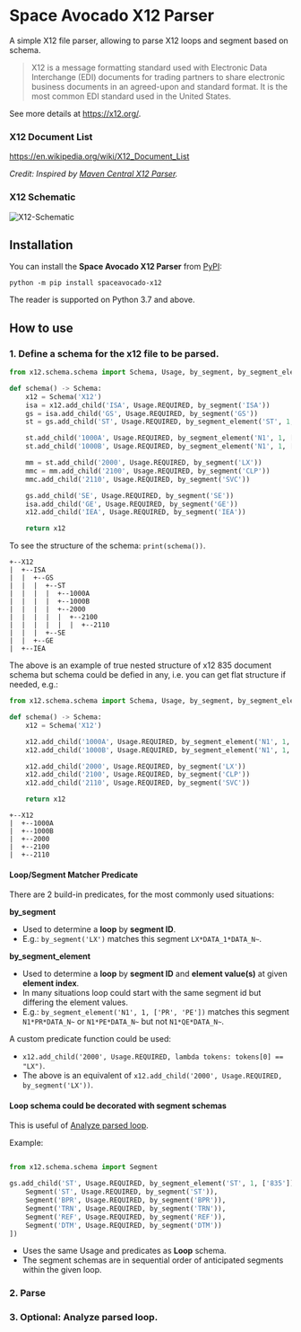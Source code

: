 # Space Avocado X12 Parser
A simple X12 file parser, allowing to parse X12 loops and segment based on schema.

> X12 is a message formatting standard used with Electronic Data Interchange (EDI) documents for trading partners to share electronic business documents in an agreed-upon and standard format. It is the most common EDI standard used in the United States.

See more details at https://x12.org/.

### X12 Document List
https://en.wikipedia.org/wiki/X12_Document_List

*Credit: Inspired by [Maven Central X12 Parser](https://github.com/ryanco/x12-parser).*

### X12 Schematic
![X12-Schematic](https://user-images.githubusercontent.com/1224609/223794653-9b3abcfe-cb6b-4bd5-aec6-14f07e9280e4.gif)

## Installation

You can install the **Space Avocado X12 Parser** from [PyPI](https://pypi.org/project/spaceavocado-x12/):

    python -m pip install spaceavocado-x12

The reader is supported on Python 3.7 and above.

## How to use

### 1. Define a schema for the x12 file to be parsed.

```py
from x12.schema.schema import Schema, Usage, by_segment, by_segment_element

def schema() -> Schema:
    x12 = Schema('X12')
    isa = x12.add_child('ISA', Usage.REQUIRED, by_segment('ISA'))
    gs = isa.add_child('GS', Usage.REQUIRED, by_segment('GS'))
    st = gs.add_child('ST', Usage.REQUIRED, by_segment_element('ST', 1, ['835']))

    st.add_child('1000A', Usage.REQUIRED, by_segment_element('N1', 1, ['PR']))
    st.add_child('1000B', Usage.REQUIRED, by_segment_element('N1', 1, ['PE']))

    mm = st.add_child('2000', Usage.REQUIRED, by_segment('LX'))
    mmc = mm.add_child('2100', Usage.REQUIRED, by_segment('CLP'))
    mmc.add_child('2110', Usage.REQUIRED, by_segment('SVC'))

    gs.add_child('SE', Usage.REQUIRED, by_segment('SE'))
    isa.add_child('GE', Usage.REQUIRED, by_segment('GE'))
    x12.add_child('IEA', Usage.REQUIRED, by_segment('IEA'))

    return x12
```

To see the structure of the schema: ```print(schema())```.

```
+--X12
|  +--ISA
|  |  +--GS
|  |  |  +--ST
|  |  |  |  +--1000A
|  |  |  |  +--1000B
|  |  |  |  +--2000
|  |  |  |  |  +--2100
|  |  |  |  |  |  +--2110
|  |  |  +--SE
|  |  +--GE
|  +--IEA
```

The above is an example of true nested structure of x12 835 document schema but schema could be defied in any, i.e. you can get flat structure if needed, e.g.:

```py
from x12.schema.schema import Schema, Usage, by_segment, by_segment_element

def schema() -> Schema:
    x12 = Schema('X12')

    x12.add_child('1000A', Usage.REQUIRED, by_segment_element('N1', 1, ['PR']))
    x12.add_child('1000B', Usage.REQUIRED, by_segment_element('N1', 1, ['PE']))

    x12.add_child('2000', Usage.REQUIRED, by_segment('LX'))
    x12.add_child('2100', Usage.REQUIRED, by_segment('CLP'))
    x12.add_child('2110', Usage.REQUIRED, by_segment('SVC'))

    return x12
```

```
+--X12
|  +--1000A
|  +--1000B
|  +--2000
|  +--2100
|  +--2110
```

#### Loop/Segment Matcher Predicate
There are 2 build-in predicates, for the most commonly used situations:

**by_segment**
- Used to determine a **loop** by **segment ID**.
- E.g.: ```by_segment('LX')``` matches this segment ```LX*DATA_1*DATA_N~```.

**by_segment_element**
- Used to determine a **loop** by **segment ID** and **element value(s)** at given **element index**.
- In many situations loop could start with the same segment id but differing the element values.
- E.g.: ```by_segment_element('N1', 1, ['PR', 'PE'])``` matches this segment ```N1*PR*DATA_N~``` or ```N1*PE*DATA_N~``` but not ```N1*QE*DATA_N~```.

A custom predicate function could be used:
- ```x12.add_child('2000', Usage.REQUIRED, lambda tokens: tokens[0] == "LX")```.
- The above is an equivalent of ```x12.add_child('2000', Usage.REQUIRED, by_segment('LX'))```.

#### Loop schema could be decorated with segment schemas
This is useful of [Analyze parsed loop](#3-optional-analyze-parsed-loop).

Example:
```py

from x12.schema.schema import Segment

gs.add_child('ST', Usage.REQUIRED, by_segment_element('ST', 1, ['835'])).with_segments([
    Segment('ST', Usage.REQUIRED, by_segment('ST')),
    Segment('BPR', Usage.REQUIRED, by_segment('BPR')),
    Segment('TRN', Usage.REQUIRED, by_segment('TRN')),
    Segment('REF', Usage.REQUIRED, by_segment('REF')),
    Segment('DTM', Usage.REQUIRED, by_segment('DTM'))
])
```
- Uses the same Usage and predicates as **Loop** schema.
- The segment schemas are in sequential order of anticipated segments within the given loop.


### 2. Parse
### 3. Optional: Analyze parsed loop.